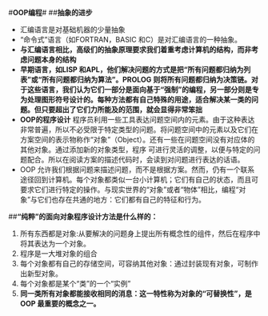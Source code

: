 #**OOP编程**#
##**抽象的进步**
 * 汇编语言是对基础机器的少量抽象
 * “命令式”语言（如FORTRAN，BASIC 和C）是对汇编语言的一种抽象。
 *  **与汇编语言相比，高级们的抽象原理要求我们着重考虑计算机的结构，而非考虑问题本身的结构**
 * **早期语言，如LISP 和APL，他们解决问题的方式是把“所有问题都归纳为列表”或“所有问题都归纳为算法”。PROLOG 则将所有问题都归纳为决策链。对于这些语言，我们认为它们一部分是面向基于“强制”的编程，另一部分则是专为处理图形符号设计的。每种方法都有自己特殊的用途，适合解决某一类的问题。但只要超出了它们力所能及的范围，就会显得非常笨拙**
 * **OOP的程序设计** 程序员利用一些工具表达问题空间内的元素。由于这种表达非常普遍，所以不必受限于特定类型的问题。将问题空间中的元素以及它们在方案空间的表示物称作“对象”（Object）。还有一些在问题空间没有对应体的其他对象。通过添加新的对象类型，程序
可进行灵活的调整，以便与特定的问题配合。所以在阅读方案的描述代码时，会读到对问题进行表达的话语。
 * OOP 允许我们根据问题来描述问题，而不是根据方案。然而，仍有一个联系途径回到计算机。每个对象都类似一台小计算机；它们有自己的状态，而且可要求它们进行特定的操作。与现实世界的“对象”或者“物体”相比，编程“对象”与它们也存在共通的地方：它们都有自己的特征和行为。
 
##**“纯粹”的面向对象程序设计方法是什么样的：**
 1. 所有东西都是对象:从要解决的问题身上提出所有概念性的组件，然后在程序中将其表达为一个对象。
 2. 程序是一大堆对象的组合
 3. 每个对象都有自己的存储空间，可容纳其他对象：通过封装现有对象，可制作出新型对象。
 4. 每个对象都是某个“类”的一个“实例”
 5. **同一类所有对象都能接收相同的消息：这一特性称为对象的“可替换性”，是OOP 最重要的概念之一。**
 